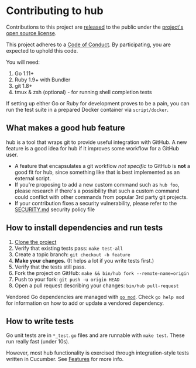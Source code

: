 Contributing to hub
===================

Contributions to this project are [released](https://help.github.com/articles/github-terms-of-service/#6-contributions-under-repository-license) to the public under the [project's open source license](LICENSE).

This project adheres to a [Code of Conduct][code-of-conduct]. By participating, you are expected to uphold this code.

[code-of-conduct]: ./CODE_OF_CONDUCT.md

You will need:

1. Go 1.11+
1. Ruby 1.9+ with Bundler
2. git 1.8+
3. tmux & zsh (optional) - for running shell completion tests

If setting up either Go or Ruby for development proves to be a pain, you can
run the test suite in a prepared Docker container via `script/docker`.

## What makes a good hub feature

hub is a tool that wraps git to provide useful integration with GitHub. A new
feature is a good idea for hub if it improves some workflow for a GitHub user.

* A feature that encapsulates a git workflow *not specific* to GitHub is **not**
  a good fit for hub, since something like that is best implemented as an
  external script.
* If you're proposing to add a new custom command such as `hub foo`, please
  research if there's a possibility that such a custom command could conflict
  with other commands from popular 3rd party git projects.
* If your contribution fixes a security vulnerability, please refer to the [SECURITY.md](./.github/SECURITY.md) security policy file

## How to install dependencies and run tests

1. [Clone the project](./README.md#source)
2. Verify that existing tests pass:
    `make test-all`
3. Create a topic branch:
    `git checkout -b feature`
4. **Make your changes.**
   (It helps a lot if you write tests first.)
5. Verify that the tests still pass.
6. Fork the project on GitHub:
    `make && bin/hub fork --remote-name=origin`
7. Push to your fork:
    `git push -u origin HEAD`
8. Open a pull request describing your changes:
    `bin/hub pull-request`

Vendored Go dependencies are managed with [`go mod`](https://github.com/golang/go/wiki/Modules).
Check `go help mod` for information on how to add or update a vendored
dependency.

## How to write tests

Go unit tests are in `*_test.go` files and are runnable with `make test`. These
run really fast (under 10s).

However, most hub functionality is exercised through integration-style tests
written in Cucumber. See [Features](./features) for more info.
